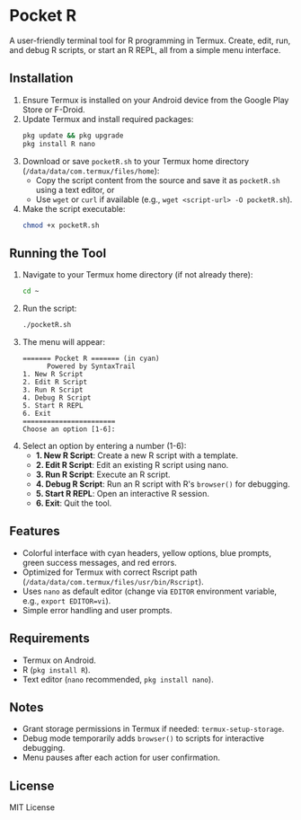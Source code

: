 # Pocket R

A user-friendly terminal tool for R programming in Termux. Create, edit, run, and debug R scripts, or start an R REPL, all from a simple menu interface.

## Installation

1. Ensure Termux is installed on your Android device from the Google Play Store or F-Droid.
2. Update Termux and install required packages:
   ```bash
   pkg update && pkg upgrade
   pkg install R nano
   ```
3. Download or save `pocketR.sh` to your Termux home directory (`/data/data/com.termux/files/home`):
   - Copy the script content from the source and save it as `pocketR.sh` using a text editor, or
   - Use `wget` or `curl` if available (e.g., `wget <script-url> -O pocketR.sh`).
4. Make the script executable:
   ```bash
   chmod +x pocketR.sh
   ```

## Running the Tool

1. Navigate to your Termux home directory (if not already there):
   ```bash
   cd ~
   ```
2. Run the script:
   ```bash
   ./pocketR.sh
   ```
3. The menu will appear:
   ```
   ======= Pocket R ======= (in cyan)
         Powered by SyntaxTrail
   1. New R Script        
   2. Edit R Script       
   3. Run R Script        
   4. Debug R Script      
   5. Start R REPL        
   6. Exit                
   ======================= 
   Choose an option [1-6]: 
   ```
4. Select an option by entering a number (1-6):
   - **1. New R Script**: Create a new R script with a template.
   - **2. Edit R Script**: Edit an existing R script using nano.
   - **3. Run R Script**: Execute an R script.
   - **4. Debug R Script**: Run an R script with R's `browser()` for debugging.
   - **5. Start R REPL**: Open an interactive R session.
   - **6. Exit**: Quit the tool.

## Features

- Colorful interface with cyan headers, yellow options, blue prompts, green success messages, and red errors.
- Optimized for Termux with correct Rscript path (`/data/data/com.termux/files/usr/bin/Rscript`).
- Uses `nano` as default editor (change via `EDITOR` environment variable, e.g., `export EDITOR=vi`).
- Simple error handling and user prompts.

## Requirements

- Termux on Android.
- R (`pkg install R`).
- Text editor (`nano` recommended, `pkg install nano`).

## Notes

- Grant storage permissions in Termux if needed: `termux-setup-storage`.
- Debug mode temporarily adds `browser()` to scripts for interactive debugging.
- Menu pauses after each action for user confirmation.

## License

MIT License
